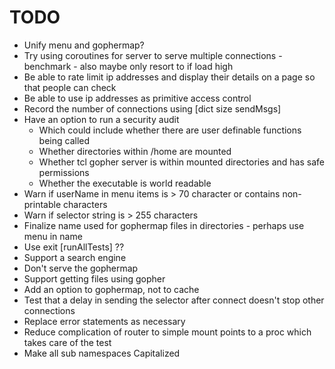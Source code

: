# TODO

* Unify menu and gophermap?
* Try using coroutines for server to serve multiple connections - benchmark - also maybe only resort to if load high
* Be able to rate limit ip addresses and display their details on a page
  so that people can check
* Be able to use ip addresses as primitive access control
* Record the number of connections using [dict size sendMsgs]
* Have an option to run a security audit
  - Which could include whether there are user definable functions being called
  - Whether directories within /home are mounted
  - Whether tcl gopher server is within mounted directories and has safe permissions
  - Whether the executable is world readable
* Warn if userName in menu items is > 70 character or contains non-printable characters
* Warn if selector string is > 255 characters
* Finalize name used for gophermap files in directories - perhaps use menu in name
* Use exit [runAllTests] ??
* Support a search engine
* Don't serve the gophermap
* Support getting files using gopher
* Add an option to gophermap, not to cache
* Test that a delay in sending the selector after connect doesn't stop other connections
* Replace error statements as necessary
* Reduce complication of router to simple mount points to a proc which takes
  care of the test
* Make all sub namespaces Capitalized
